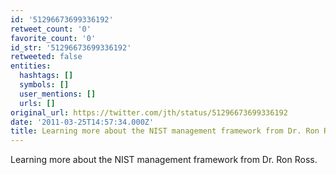 ```yaml
---
id: '51296673699336192'
retweet_count: '0'
favorite_count: '0'
id_str: '51296673699336192'
retweeted: false
entities:
  hashtags: []
  symbols: []
  user_mentions: []
  urls: []
original_url: https://twitter.com/jth/status/51296673699336192
date: '2011-03-25T14:57:34.000Z'
title: Learning more about the NIST management framework from Dr. Ron Ross.
---
```


Learning more about the NIST management framework from Dr. Ron Ross.
